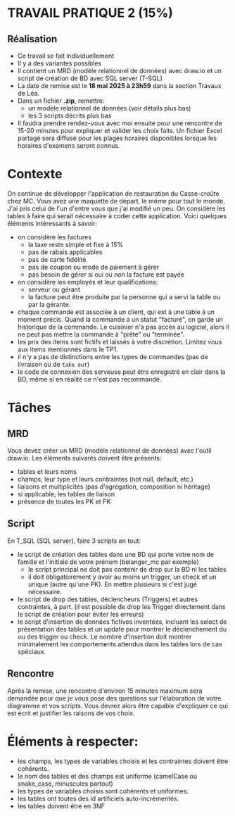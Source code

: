 # TRAVAIL PRATIQUE 2 (15%)

## Réalisation
- Ce travail se fait individuellement
- Il y a des variantes possibles
- Il contient un MRD (modèle relationnel de données) avec draw.io et un script de création de BD avec SQL server (T-SQL)
- La date de remise est le **18 mai 2025 à 23h59** dans la section Travaux de Léa.
- Dans un fichier **.zip**, remettre:
    - un modèle relationnel de données (voir détails plus bas)
    - les 3 scripts décrits plus bas
- Il faudra prendre rendez-vous avec moi ensuite pour une rencontre de 15-20 minutes pour expliquer et valider les choix faits. Un fichier Excel partagé sera diffusé pour les plages horaires disponibles lorsque les horaires d'examens seront connus.


# Contexte


On continue de développer l'application de restauration du Casse-croûte chez MC. Vous avez une maquette de départ, le même pour tout le monde. J'ai pris celui de l'un d'entre vous que j'ai modifié un peu. On considère les tables à faire qui serait nécessaire à coder cette application. Voici quelques éléments intéressants à savoir:
- on considère les factures
    - la taxe reste simple et fixe à 15%
    - pas de rabais applicables
    - pas de carte fidélité
    - pas de coupon ou mode de paiement à gérer
    - pas besoin de gérer si oui ou non la facture est payée
- on considère les employés et leur qualifications:
    - serveur ou gérant
    - la facture peut être produite par la personne qui a servi la table ou par la gérante.
- chaque commande est associée à un client, qui est à une table à un moment précis. Quand la commande a un statut "facturé", on garde un historique de la commande. Le cuisinier n'a pas accès au logiciel, alors il ne peut pas mettre la commande à "prête" ou "terminée".
- les prix des items sont fictifs et laissés à votre discrétion. Limitez vous aux items mentionnés dans le TP1.
- il n'y a pas de distinctions entre les types de commandes (pas de livraison ou de `take out`)
- le code de connexion des serveuse peut être enregistré en clair dans la BD, même si en réalité ce n'est pas recommandé.


# Tâches
## MRD
Vous devez créer un MRD (modèle relationnel de données) avec l'outil draw.io. Les éléments suivants doivent être présents:
- tables et leurs noms
- champs, leur type et leurs contraintes (not null, default, etc.)
- liaisons et multiplicités (pas d'agrégation, composition ni héritage)
- si applicable, les tables de liaison
- présence de toutes les PK et FK

## Script
En T_SQL (SQL server), faire 3 scripts en tout:
- le script de création des tables dans une BD qui porte votre nom de famille et l'initiale de votre prénom (belanger_mc par exemple)
    - le script principal ne doit pas contenir de drop sur la BD ni les tables
    - il doit obligatoirement y avoir au moins un trigger, un check et un unique (autre qu'une PK). En mettre plusieurs si c'est jugé nécessaire. 
- le script de drop des tables, déclencheurs (Triggers) et autres contraintes, à part. (il est possible de drop les Trigger directement dans le script de création pour éviter les erreurs)
- le script d'insertion de données fictives inventées, incluant les select de présentation des tables et un update pour montrer le déclenchement du ou des trigger ou check. Le nombre d'insertion doit montrer minimalement les comportements attendus dans les tables lors de cas spéciaux. 


## Rencontre
Après la remise, une rencontre d'environ 15 minutes maximum sera demandée pour que je vous pose des questions sur l'élaboration de votre diagramme et vos scripts. Vous devrez alors être capable d'expliquer ce qui est écrit et justifier les raisons de vos choix.


# Éléments à respecter:
- les champs, les types de variables choisis et les contraintes doivent être cohérents.
- le nom des tables et des champs est uniforme (camelCase ou snake_case, minuscules partout) 
- les types de variables choisis sont cohérents et uniformes.
- les tables ont toutes des id artificiels auto-incrémentés.
- les tables doivent être en 3NF